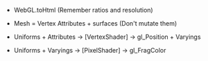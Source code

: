 
* WebGL.toHtml
  (Remember ratios and resolution)

* Mesh = Vertex Attributes + surfaces
  (Don't mutate them)

* Uniforms + Attributes -> [VertexShader] -> gl_Position + Varyings

* Uniforms + Varyings -> [PixelShader] -> gl_FragColor

